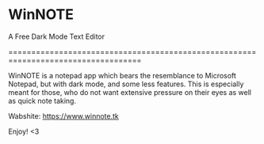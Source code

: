 # WinNOTE
A Free Dark Mode Text Editor

===================================================================================

WinNOTE is a notepad app which bears the resemblance to Microsoft Notepad, but with dark mode, and some less features. This is especially meant for those, who do not want extensive pressure on their eyes as well as quick note taking.

Wabshite: https://www.winnote.tk

Enjoy! <3
